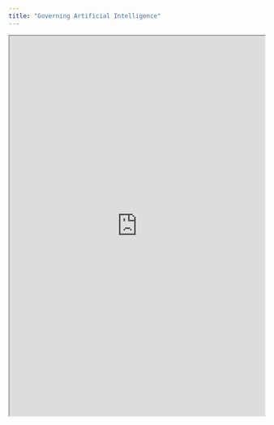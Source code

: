 ```yaml
---
title: "Governing Artificial Intelligence"
---
```



<iframe height="750" width="100%" src="https://ewelton.github.io/ktest/wiki.html#Governing%20Artificial%20Intelligence"></iframe>
